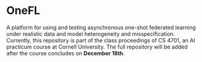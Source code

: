 # OneFL 
A platform for using and testing asynchronous one-shot federated learning under realistic data and model heterogeneity and misspecification.
Currently, this repository is part of the class proceedings of CS 4701, an AI practicum course at Cornell University. The full repository will be added after the course concludes on **December 18th**.
